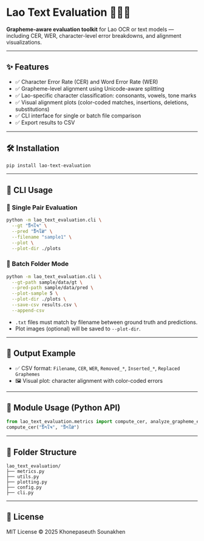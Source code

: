 # Lao Text Evaluation 🧪🇱🇦

**Grapheme-aware evaluation toolkit** for Lao OCR or text models — including CER, WER, character-level error breakdowns, and alignment visualizations.

---

## ✨ Features

- ✅ Character Error Rate (CER) and Word Error Rate (WER)
- ✅ Grapheme-level alignment using Unicode-aware splitting
- ✅ Lao-specific character classification: consonants, vowels, tone marks
- ✅ Visual alignment plots (color-coded matches, insertions, deletions, substitutions)
- ✅ CLI interface for single or batch file comparison
- ✅ Export results to CSV

---

## 🛠 Installation

```bash
pip install lao-text-evaluation
```


---

## 🚀 CLI Usage

### 🔹 Single Pair Evaluation

```bash
python -m lao_text_evaluation.cli \
  --gt "ນ້ຳໃຈ" \
  --pred "ນ້ຳໃສ່" \
  --filename "sample1" \
  --plot \
  --plot-dir ./plots
```

### 🔹 Batch Folder Mode

```bash
python -m lao_text_evaluation.cli \
  --gt-path sample/data/gt \
  --pred-path sample/data/pred \
  --plot-sample 5 \
  --plot-dir ./plots \
  --save-csv results.csv \
  --append-csv
```

- `.txt` files must match by filename between ground truth and predictions.
- Plot images (optional) will be saved to `--plot-dir`.

---

## 🧪 Output Example

- ✅ CSV format: `Filename`, `CER`, `WER`, `Removed_*`, `Inserted_*`, `Replaced Graphemes`
- 🖼️ Visual plot: character alignment with color-coded errors

---

## 🧩 Module Usage (Python API)

```python
from lao_text_evaluation.metrics import compute_cer, analyze_grapheme_errors
compute_cer("ນ້ຳໃຈ", "ນ້ຳໃສ່")
```

---

## 📂 Folder Structure

```
lao_text_evaluation/
├── metrics.py
├── utils.py
├── plotting.py
├── config.py
├── cli.py
```

---

## 📜 License

MIT License © 2025 Khonepaseuth Sounakhen
